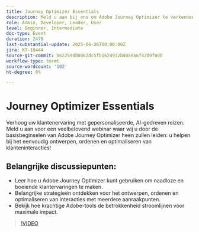 ```yaml
---
title: Journey Optimizer Essentials
description: Meld u aan bij ons om Adobe Journey Optimizer te verkennen en te leren hoe u door AI gestuurde, gepersonaliseerde klantenreizen kunt maken voor slimmere, gestroomlijnde betrokkenheid.
role: Admin, Developer, Leader, User
level: Beginner, Intermediate
doc-type: Event
duration: 2478
last-substantial-update: 2025-06-26T00:00:00Z
jira: KT-18444
source-git-commit: 062259db0862dc5fb1624932b40a9a6f43d9f0d0
workflow-type: tm+mt
source-wordcount: '102'
ht-degree: 0%

---
```



# Journey Optimizer Essentials

Verhoog uw klantenervaring met gepersonaliseerde, AI-gedreven reizen. Meld u aan voor een veelbelovend webinar waar wij u door de basisbeginselen van Adobe Journey Optimizer heen zullen leiden: u helpen bij het eenvoudig ontwerpen, ordenen en optimaliseren van klanteninteracties!

## Belangrijke discussiepunten:

* Leer hoe u Adobe Journey Optimizer kunt gebruiken om naadloze en boeiende klantervaringen te maken.
* Belangrijke strategieën ontdekken voor het ontwerpen, ordenen en optimaliseren van interacties met meerdere aanraakpunten.
* Bekijk hoe krachtige Adobe-tools de betrokkenheid stroomlijnen voor maximale impact.

>[!VIDEO](https://video.tv.adobe.com/v/3464440/?learn=on&enablevpops)
